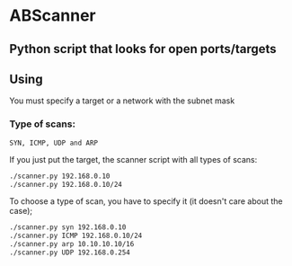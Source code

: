 # ABScanner 
## Python script that looks for open ports/targets

## Using
You must specify a target or a network with the subnet mask
### Type of scans: 
```
SYN, ICMP, UDP and ARP
```
If you just put the target, the scanner script with all  types of scans:
```sh
./scanner.py 192.168.0.10
./scanner.py 192.168.0.10/24
```
To choose a type of scan, you have to specify it (it doesn't care about the case);
```sh
./scanner.py syn 192.168.0.10
./scanner.py ICMP 192.168.0.10/24
./scanner.py arp 10.10.10.10/16
./scanner.py UDP 192.168.0.254
```